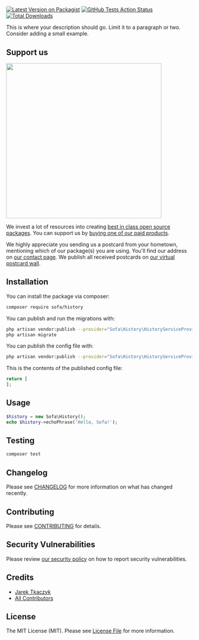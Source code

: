 # 

[![Latest Version on Packagist](https://img.shields.io/packagist/v/sofa/history.svg?style=flat-square)](https://packagist.org/packages/sofa/history)
[![GitHub Tests Action Status](https://img.shields.io/github/workflow/status/sofa/history/run-tests?label=tests)](https://github.com/sofa/history/actions?query=workflow%3Arun-tests+branch%3Amaster)
[![Total Downloads](https://img.shields.io/packagist/dt/sofa/history.svg?style=flat-square)](https://packagist.org/packages/sofa/history)


This is where your description should go. Limit it to a paragraph or two. Consider adding a small example.

## Support us

[<img src="https://github-ads.s3.eu-central-1.amazonaws.com/package-history-laravel.jpg?t=1" width="419px" />](https://softonsofa.com/github-ad-click/package-history-laravel)

We invest a lot of resources into creating [best in class open source packages](https://softonsofa.com/open-source). You can support us by [buying one of our paid products](https://softonsofa.com/open-source/support-us).

We highly appreciate you sending us a postcard from your hometown, mentioning which of our package(s) you are using. You'll find our address on [our contact page](https://softonsofa.com/about-us). We publish all received postcards on [our virtual postcard wall](https://softonsofa.com/open-source/postcards).

## Installation

You can install the package via composer:

```bash
composer require sofa/history
```

You can publish and run the migrations with:

```bash
php artisan vendor:publish --provider="Sofa\History\HistoryServiceProvider" --tag="migrations"
php artisan migrate
```

You can publish the config file with:
```bash
php artisan vendor:publish --provider="Sofa\History\HistoryServiceProvider" --tag="config"
```

This is the contents of the published config file:

```php
return [
];
```

## Usage

``` php
$history = new Sofa\History();
echo $history->echoPhrase('Hello, Sofa!');
```

## Testing

``` bash
composer test
```

## Changelog

Please see [CHANGELOG](CHANGELOG.md) for more information on what has changed recently.

## Contributing

Please see [CONTRIBUTING](.github/CONTRIBUTING.md) for details.

## Security Vulnerabilities

Please review [our security policy](../../security/policy) on how to report security vulnerabilities.

## Credits

- [Jarek Tkaczyk](https://github.com/jarektkaczyk)
- [All Contributors](../../contributors)

## License

The MIT License (MIT). Please see [License File](LICENSE.md) for more information.
